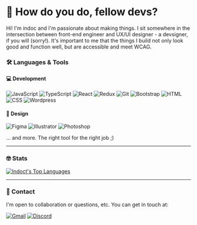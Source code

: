 # :wave: How do you do, fellow devs?

Hi! I'm indoc and I'm passionate about making things. I sit somewhere in the intersection between front-end engineer and UX/UI designer - a devsigner, if you will (sorry!). It's important to me that the things I build not only look good and function well, but are accessible and meet WCAG.

### :hammer_and_wrench: Languages & Tools

#### :computer: Development

![JavaScript](https://img.shields.io/badge/-JavaScript-f5fcff?&logo=javaScript&logoColor=201f1d)
![TypeScript](https://img.shields.io/badge/-TypeScript-f5fcff?&logo=typeScript&logoColor=201f1d)
![React](https://img.shields.io/badge/-React-f5fcff?&logo=react&logoColor=201f1d)
![Redux](https://img.shields.io/badge/-Redux-f5fcff?&logo=redux&logoColor=201f1d)
![Git](https://img.shields.io/badge/-Git-f5fcff?&logo=git&logoColor=201f1d)
![Bootstrap](https://img.shields.io/badge/-Bootstrap-f5fcff?&logo=bootstrap&logoColor=201f1d)
![HTML](https://img.shields.io/badge/-HTML5-f5fcff?&logo=html5&logoColor=201f1d)
![CSS](https://img.shields.io/badge/-CSS3-f5fcff?&logo=css3&logoColor=201f1d)
![Wordpress](https://img.shields.io/badge/-Wordpress-f5fcff?&logo=wordpress&logoColor=201f1d)

#### :art: Design

![Figma](https://img.shields.io/badge/-Figma-f5fcff?&logo=figma&logoColor=201f1d)
![Illustrator](https://img.shields.io/badge/-Adobe_Illustrator-f5fcff?&logo=adobeillustrator&logoColor=201f1d)
![Photoshop](https://img.shields.io/badge/-Adobe_Photoshop-f5fcff?&logo=adobephotoshop&logoColor=201f1d)

... and more. The right tool for the right job ;)

---

### :nerd_face: Stats

[![Indoct's Top Languages](https://github-readme-stats.vercel.app/api/top-langs?username=indoct&layout=compact&theme=dracula&hide_border=true)](https://github.com/anuraghazra/github-readme-stats)

---

### :speech_balloon: Contact

I'm open to collaboration or questions, etc. You can get in touch at:

[![Gmail](https://img.shields.io/badge/-indoc.dev0-c71610?&logo=gmail&style=for-the-badge&logoColor=f5fcff)](mailto:indoc.dev0@gmail.com)
[![Discord](https://img.shields.io/badge/-indoc.-7289da?&logo=discord&style=for-the-badge&logoColor=f5fcff)](https://discord.com)

